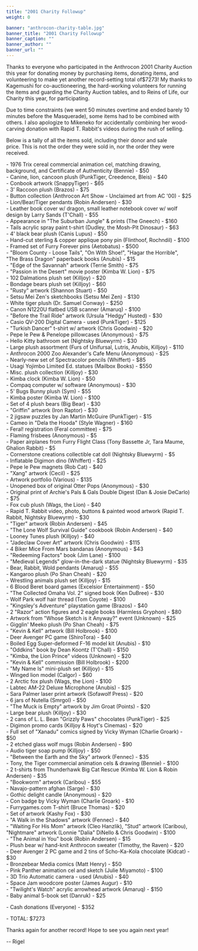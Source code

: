```yaml
---
title: "2001 Charity Followup"
weight: 0

banner: "anthrocon-charity-table.jpg"
banner_title: "2001 Charity Followup"
banner_caption: ""
banner_author: ""
banner_url: ""
---
```


Thanks to everyone who participated in the Anthrocon 2001 Charity Auction this year for donating money by purchasing items, donating items, and volunteering to make yet another record-setting total of$7273!&nbsp;My thanks to Kagemushi for co-auctioneering, the hard-working volunteers for running the items and guarding the Charity Auction tables, and to Reins of Life, our Charity this year, for participating.

Due to time constraints (we went 50 minutes overtime and ended barely 10 minutes before the Masquerade), some items had to be combined with others.&nbsp;I also apologize to Mikeneko for accidentally combining her wood-carving donation with Rapid T. Rabbit's videos during the rush of selling.

Below is a tally of all the items sold, including their donor and sale price.&nbsp;This is not the order they were sold in, nor the order they were received.

\- 1976 Trix cereal commercial animation cel, matching drawing, background, and Certificate of Authenticity (Bennie) - $50<br>
\- Canine, lion, cancoon plush (PunkTiger, Creedence, Bleis) - $40<br>
\- Conbook artwork (SnappyTiger) - $65<br>
\- 3' Raccoon plush (Brazos) - $75<br>
\- Button collection (Anthrocon Art Show - Unclaimed art from AC '00) - $25<br>
\- Lion/Bear/Tiger pendants (Robin Andersen) - $30<br>
\- Leather book cover w/ dragon, small leather notebook cover w/ wolf design by Larry Sands (T'Chall) - $55<br>
\- Appearance in "The Suburban Jungle" &amp; prints (The Gneech) - $160<br>
\- Tails acrylic spray paint t-shirt (Dudley, the Mosh-Pit Dinosaur) - $63<br>
\- 4' black bear plush (Canis Lupus) - $50<br>
\- Hand-cut sterling &amp; copper applique pony pin (Flinthoof, Rochndil) - $100<br>
\- Framed set of Furry Forever pins (Aetobatus) - $500<br>
\- "Bloom County - Loose Tails", "On With Shoe!", "Hagar the Horrible",<br>
"The Brass Dragon" paperback books (Anubis) - $15<br>
\- "Edge of the Savannah" artwork (Terrie Smith) - $75<br>
\- "Passion in the Desert" movie poster (Kimba W. Lion) - $75<br>
\- 102 Dalmations plush set (Killjoy) - $20<br>
\- Bondage bears plush set (Killjoy) - $60<br>
\- "Rusty" artwork (Shannon Stuart) - $50<br>
\- Setsu Mei Zen's sketchbooks (Setsu Mei Zen) - $130<br>
\- White tiger plush (Dr. Samuel Conway) - $250<br>
\- Canon N1220U flatbed USB scanner (Amaruq) - $100<br>
\- "Before the Trail Ride" artwork (Ursula "Hedgy" Husted) - $30<br>
\- Casio QV-200 Digital Camera - used (PunkTiger) - $125<br>
\- "Turkish Dancer" t-shirt w/ artwork (Chris Goodwin) - $20<br>
\- Pepe le Pew &amp; Penelope pillowcases (Anonymous) - $75<br>
\- Hello Kitty bathroom set (Nightsky Bluewyrm) - $30<br>
\- Large plush assortment (Furs of Unifursal, Lutris, Anubis, Killjoy) - $110<br>
\- Anthrocon 2000 Zoo Alexander's Cafe Menu (Anonymous) - $25<br>
\- Nearly-new set of Spectracolor pencils (Whiffert) - $85<br>
\- Usagi Yojimbo Limited Ed. statues (Mailbox Books) - $550<br>
\- Misc. plush collection (Killjoy) - $30<br>
\- Kimba clock (Kimba W. Lion) - $50<br>
\- Compaq computer w/ software (Anonymous) - $30<br>
\- 5' Bugs Bunny plush (Sym) - $55<br>
\- Kimba poster (Kimba W. Lion) - $100<br>
\- Set of 4 plush bears (Big Bear) - $30<br>
\- "Griffin" artwork (Iron Raptor) - $30<br>
\- 2 jigsaw puzzles by Jan Martin McGuire (PunkTiger) - $15<br>
\- Cameo in "Dela the Hooda" (Style Wagner) - $160<br>
\- Feral! registration (Feral committee) - $75<br>
\- Flaming frisbees (Anonymous) - $5<br>
\- Paper airplanes from Furry Flight Class (Tony Bassette Jr, Tara Maume, Ghalion Rabbit) - $5<br>
\- Cornerstone creations collectible cat doll (Nightsky Bluewyrm) - $5<br>
\- Inflatable Digimon dino (Whiffert) - $25<br>
\- Pepe le Pew magnets (Rob Cat) - $40<br>
\- "Xang" artwork (Cecil) - $25<br>
\- Artwork portfolio (Various) - $135<br>
\- Unopened box of original Otter Pops (Anonymous) - $30<br>
\- Original print of Archie's Pals &amp; Gals Double Digest (Dan &amp; Josie DeCarlo) - $75<br>
\- Fox cub plush (Wags, the Lion) - $40<br>
\- Rapid T. Rabbit video, photo, buttons &amp; painted wood artwork (Rapid T. Rabbit, Nightsky Bluewyrm) - $30<br>
\- "Tiger" artwork (Robin Andersen) - $45<br>
\- "The Lone Wolf Survival Guide" cookbook (Robin Andersen) - $40<br>
\- Looney Tunes plush (Killjoy) - $40<br>
\- "Jadeclaw Cover Art" artwork (Chris Goodwin) - $115<br>
\- 4 Biker Mice From Mars bandanas (Anonymous) - $43<br>
\- "Redeeming Factors" book (Jim Lane) - $100<br>
\- "Medieval Legends" glow-in-the-dark statue (Nightsky Bluewyrm) - $35<br>
\- Bear, Rabbit, Wold pendants (Amaruq) - $55<br>
\- Kangaroo plush (Po Shan Cheah) - $20<br>
\- Wrestling animals plush set (Killjoy) - $15<br>
\- 6 Blood Beret board games (Excelsior Entertainment) - $50<br>
\- "The Collected Omaha Vol. 2" signed book (Ken DuBree) - $30<br>
\- Wolf Park wolf hair thread (Tom Coyote) - $100<br>
\- "Kingsley's Adventure" playstation game (Brazos) - $40<br>
\- 2 "Razor" action figures and 2 eagle books (Harmless Gryphon) - $80<br>
\- Artwork from "Whose Sketch is it Anyway?" event (Unknown) - $25<br>
\- Gigglin' Meeko plush (Po Shan Cheah) - $75<br>
\- "Kevin &amp; Kell" artwork (Bill Holbrook) - $100<br>
\- Deer Avenger PC game (ShiroTora) - $40<br>
\- Boiled Egg Super-deformed F-16 model kit (Anubis) - $10<br>
\- "Oddkins" book by Dean Koontz (T'Chall) - $150<br>
\- "Kimba, the Lion Prince" videos (Unknown) - $20<br>
\- "Kevin &amp; Kell" commission (Bill Holbrook) - $200<br>
\- "My Name Is" mini-plush set (Killjoy) - $15<br>
\- Winged lion model (Calgor) - $60<br>
\- 2 Arctic fox plush (Wags, the Lion) - $100<br>
\- Labtec AM-22 Deluxe Microphone (Anubis) - $25<br>
\- Sara Palmer laser print artwork (Sofawolf Press) - $20<br>
\- 6 jars of Nutella (Smrgol) - $50<br>
\- "The Muck is Empty" artwork by Jim Groat (Points) - $20<br>
\- Large bear plush (Killjoy) - $30<br>
\- 2 cans of L. L. Bean "Grizzly Paws" chocolates (PunkTiger) - $25<br>
\- Digimon promo cards (Killjoy &amp; Hoyt's Cinemas) - $20<br>
\- Full set of "Xanadu" comics signed by Vicky Wyman (Charlie Groark) - $50<br>
\- 2 etched glass wolf mugs (Robin Andersen) - $90<br>
\- Audio tiger soap pump (Killjoy) - $50<br>
\- "Between the Earth and the Sky" artwork (Fennec) - $35<br>
\- Tony, the Tiger commercial animation cels &amp; drawing (Bennie) - $100<br>
\- 2 t-shirts from Thunderhawk Big Cat Rescue (Kimba W. Lion &amp; Robin Andersen) - $35<br>
\- "Bookworm" artwork (Caribou) - $55<br>
\- Navajo-pattern afghan (Sarge) - $30<br>
\- Gothic delight candle (Anonymous) - $20<br>
\- Con badge by Vicky Wyman (Charlie Groark) - $10<br>
\- Furrygames.com T-shirt (Bruce Thomas) - $20<br>
\- Set of artwork (Kashy Fox) - $30<br>
\- "A Walk in the Shadows" artwork (Fennec) - $40<br>
\- "Waiting For His Mom" artwork (Cleo Hanzlik),&nbsp;"Stud" artwork (Caribou), "Nightmare" artwork (Lonnie "Dalia" DiNello &amp; Chris Goodwin) - $100<br>
\- "The Animal in You" book (Robin Andersen) - $15<br>
\- Plush bear w/ hand-knit Anthrocon sweater (Timothy, the Raven) - $20<br>
\- Deer Avenger 2 PC game and 2 tins of Scho-Ka-Kola chocolate (Kidcat) - $30<br>
\- Bronzebear Media comics (Matt Henry) - $50<br>
\- Pink Panther animation cel and sketch (Julie Miyamoto) - $100<br>
\- 3D Trio Automatic camera - used (Anubis) - $40<br>
\- Space Jam woodcore poster (James Augur) - $10<br>
\- "Twilight's Watch" acrylic arrowhead artwork (Amaruq) - $150<br>
\- Baby animal 5-book set (Danruk) - $25

\- Cash donations (Everyone) - $352

\- TOTAL: $7273

Thanks again for another record!&nbsp;Hope to see you again next year!

-- Rigel
